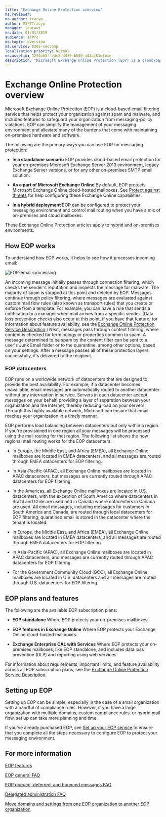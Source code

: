 ```yaml
---
title: "Exchange Online Protection overview"
ms.reviewer: 
ms.author: tracyp
author: MSFTTracyp
manager: laurawi
ms.date: 01/31/2019
audience: ITPro
ms.topic: overview
ms.service: O365-seccomp
localization_priority: Normal
ms.assetid: 1270a65f-ddc3-4430-b500-4d3a481efb1e
description: "Microsoft Exchange Online Protection (EOP) is a cloud-based email filtering service that helps protect your organization against spam and malware, and includes features to safeguard your organization from messaging-policy violations."
---
```


# Exchange Online Protection overview

Microsoft Exchange Online Protection (EOP) is a cloud-based email filtering service that helps protect your organization against spam and malware, and includes features to safeguard your organization from messaging-policy violations. EOP can simplify the management of your messaging environment and alleviate many of the burdens that come with maintaining on-premises hardware and software.
  
The following are the primary ways you can use EOP for messaging protection:
  
- **In a standalone scenario** EOP provides cloud-based email protection for your on-premises Microsoft Exchange Server 2013 environment, legacy Exchange Server versions, or for any other on-premises SMTP email solution. 
    
- **As a part of Microsoft Exchange Online** By default, EOP protects Microsoft Exchange Online cloud-hosted mailboxes. See [Protect against threats](../protect-against-threats.md) for help configuring these Exchange Online capabilities. 
    
- **In a hybrid deployment** EOP can be configured to protect your messaging environment and control mail routing when you have a mix of on-premises and cloud mailboxes. 

These Exchange Online Protection articles apply to hybrid and on-premises environments. 
    
## How EOP works

To understand how EOP works, it helps to see how it processes incoming email:
  
![EOP-email-processing](../media/EOP-email-processing.png)
  
An incoming message initially passes through connection filtering, which checks the sender's reputation and inspects the message for malware. The majority of spam is stopped at this point and deleted by EOP. Messages continue through policy filtering, where messages are evaluated against custom mail flow rules (also known as transport rules) that you create or enforce from a template. For example, you can have a rule that sends a notification to a manager when mail arrives from a specific sender. (Data loss prevention checks also occur at this point, if you have that feature; for information about feature availability, see the [Exchange Online Protection Service Description](https://go.microsoft.com/fwlink/p/?LinkId=320619).) Next, messages pass through content filtering, where content is checked for terminology or properties common to spam. A message determined to be spam by the content filter can be sent to a user's Junk Email folder or to the quarantine, among other options, based on your settings. After a message passes all of these protection layers successfully, it's delivered to the recipient.
  
### EOP datacenters

EOP runs on a worldwide network of datacenters that are designed to provide the best availability. For example, if a datacenter becomes unavailable, email messages are automatically routed to another datacenter without any interruption in service. Servers in each datacenter accept messages on your behalf, providing a layer of separation between your organization and the Internet, thereby reducing load on your servers. Through this highly available network, Microsoft can ensure that email reaches your organization in a timely manner. 
  
EOP performs load balancing between datacenters but only within a region. If you're provisioned in one region all your messages will be processed using the mail routing for that region. The following list shows the how regional mail routing works for the EOP datacenters:
  
    
- In Europe, the Middle East, and Africa (EMEA), all Exchange Online mailboxes are located in EMEA datacenters, and all messages are routed through EMEA datacenters for EOP filtering.
    
- In Asia-Pacific (APAC), all Exchange Online mailboxes are located in APAC datacenters, but messages are currently routed through APAC datacenters for EOP filtering.

- In the Americas, all Exchange Online mailboxes are located in U.S. datacenters, with the exception of South America where datacenters in Brazil and Chile are used and in Canada where datacenters in Canada are used. All email messages, including messages for customers in South America and Canada, are routed through local datacenters for EOP filtering; quaratined email is stored in the datacenter where the tenant is located.
    
- In Europe, the Middle East, and Africa (EMEA), all Exchange Online mailboxes are located in EMEA datacenters, and all messages are routed through EMEA datacenters for EOP filtering.
    
- In Asia-Pacific (APAC), all Exchange Online mailboxes are located in APAC datacenters, and messages are currently routed through APAC datacenters for EOP filtering.
    
- For the Government Community Cloud (GCC), all Exchange Online mailboxes are located in U.S. datacenters and all messages are routed through U.S. datacenters for EOP filtering.
    
## EOP plans and features

The following are the available EOP subscription plans:
  
- **EOP standalone** Where EOP protects your on-premises mailboxes. 
    
- **EOP features in Exchange Online** Where EOP protects your Exchange Online cloud-hosted mailboxes. 
    
- **Exchange Enterprise CAL with Services** Where EOP protects your on-premises mailboxes, like EOP standalone, and includes data loss prevention (DLP) and reporting using web services. 
    
For information about requirements, important limits, and feature availability across all EOP subscription plans, see the [Exchange Online Protection Service Description](https://go.microsoft.com/fwlink/p/?LinkId=320619).
  
## Setting up EOP

Setting up EOP can be simple, especially in the case of a small organization with a handful of compliance rules. However, if you have a large organization with multiple domains, custom compliance rules, or hybrid mail flow, set up can take more planning and time.
  
If you've already purchased EOP, see [Set up your EOP service](set-up-your-eop-service.md) to ensure that you complete all the steps necessary to configure EOP to protect your messaging environment. 
  
## For more information

[EOP features](eop-features.md)
  
[EOP general FAQ](eop-general-faq.md)
  
[EOP queued, deferred, and bounced messages FAQ](eop-queued-deferred-and-bounced-messages-faq.md)
  
[Delegated administration FAQ](delegated-administration-faq.md)
  
[Move domains and settings from one EOP organization to another EOP organization](move-domains-and-settings-from-one-eop-organization-to-another-eop-organization.md)
  


